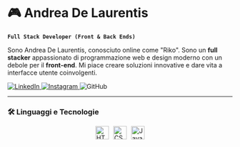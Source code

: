 # 🎮 Andrea De Laurentis

**`Full Stack Developer (Front & Back Ends)`**

Sono Andrea De Laurentis, conosciuto online come "Riko". Sono un **full stacker** appassionato di programmazione web e design moderno con un debole per il **front-end**. Mi piace creare soluzioni innovative e dare vita a interfacce utente coinvolgenti.

<!-- Social -->
<p aling="left">
  <!-- LinkedIn -->
  <a href="https://www.linkedin.com/in/andrea-de-laurentis-94000025a/" target="_blank">
    <img src="https://custom-icon-badges.demolab.com/badge/-LinkedIn-0e76a8?logo=linkedin-icon&style=for-the-badge&logoColor=white" alt="LinkedIn">
  </a>
  <!-- Instagram -->
  <a href="https://www.instagram.com/andrea.delaurentis/" target="_blank">
    <img src="https://custom-icon-badges.demolab.com/badge/-Instagram-E4405F?logo=instagram&style=for-the-badge&logoColor=white" alt="Instagram">
  </a>
  <!-- GitHub -->
  <a target="_blank">
    <img src="https://custom-icon-badges.demolab.com/badge/-GitHub-181717?logo=github&style=for-the-badge&logoColor=white" alt="GitHub">
  </a>
</p>

---

### 🛠️ Linguaggi e Tecnologie

<div style="display: flex; justify-content: center; align-items: center; gap: 10px;">
  <img width="30px" src="https://cdn.jsdelivr.net/gh/devicons/devicon/icons/html5/html5-original.svg" alt="HTML5">
  <img width="30px" src="https://cdn.jsdelivr.net/gh/devicons/devicon/icons/css3/css3-original.svg" alt="CSS3">
  <img width="30px" src="https://cdn.jsdelivr.net/gh/devicons/devicon/icons/javascript/javascript-original.svg" alt="JavaScript">
</div>
